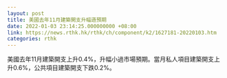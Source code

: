 ```yaml
---
layout: post
title: 美國去年11月建築開支升幅遜預期
date: 2022-01-03 23:14:25.000000000 +08:00
link: https://news.rthk.hk/rthk/ch/component/k2/1627181-20220103.htm
categories: rthk
---
```


美國去年11月建築開支上升0.4%，升幅小過市場預期。當月私人項目建築開支上升0.6%，公共項目建築開支下跌0.2%。
